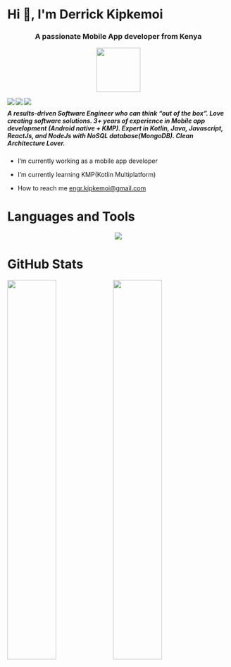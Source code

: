 # Hi 👋, I'm Derrick Kipkemoi
<h3 align="center">A passionate Mobile App developer from Kenya</h3>
<div id="header" align="center">
  <img src="https://media.giphy.com/media/M9gbBd9nbDrOTu1Mqx/giphy.gif" width="100"/>
</div>
<p align="center">
  <img align="left" src="https://img.shields.io/badge/linkedin-%230077B5.svg?style=for-the-badge&logo=linkedin&logoColor=white"/>
 <img align="left" src="https://img.shields.io/badge/-Stackoverflow-FE7A16?style=for-the-badge&logo=stack-overflow&logoColor=white"/>
 <img align="left" src="https://img.shields.io/badge/Medium-12100E?style=for-the-badge&logo=medium&logoColor=white"/>
</p>

#
<h5>A results-driven Software Engineer who can think “out of the box”. Love creating software solutions. 3+ years of experience in Mobile app development (Android native + KMP). Expert in Kotlin, Java, Javascript, ReactJs, and NodeJs with NoSQL database(MongoDB). Clean Architecture Lover. </h5>

* I’m currently working as a mobile app developer

* I’m currently learning KMP(Kotlin Multiplatform)

* How to reach me engr.kipkemoi@gmail.com

# Languages and Tools
<p align="center">
  <a href="https://skillicons.dev">
    <img src="https://skillicons.dev/icons?i=androidstudio,gradle,idea,kotlin,ktor,java,js,react,mongodb,git,docker,stackoverflow,gcp,linux,materialui,html,bootstrap,css" />
  </a>
</p>

# GitHub Stats

<img align="left" width="47%" src="https://github-readme-stats.vercel.app/api?username=derekkipkemoi&show_icons=true&theme=transparent"/>

<img align="left" width="47%" src="https://github-readme-stats.vercel.app/api/top-langs/?username=derekkipkemoi&layout=compact"/>
